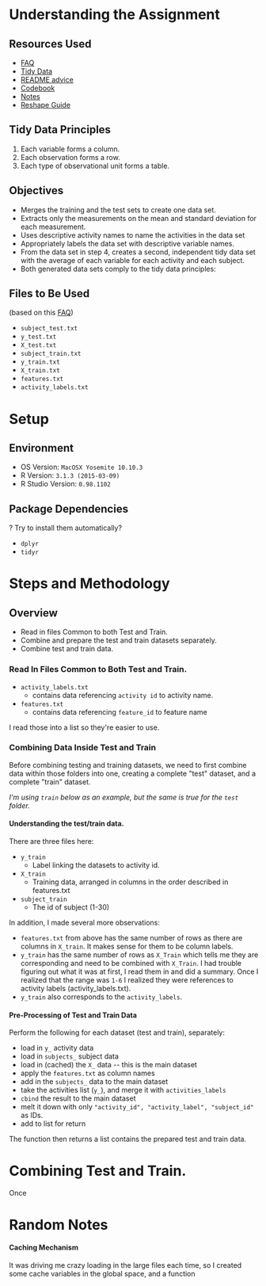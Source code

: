 # Understanding the Assignment
## Resources Used
* [FAQ](https://class.coursera.org/getdata-014/forum/thread?thread_id=30)
* [Tidy Data](https://class.coursera.org/getdata-014/forum/thread?thread_id=31)
* [README advice](https://class.coursera.org/getdata-014/forum/thread?thread_id=213)
* [Codebook](https://class.coursera.org/getdata-014/forum/thread?thread_id=137)
* [Notes](http://sux13.github.io/DataScienceSpCourseNotes/3_GETDATA/Getting_and_Cleaning_Data_Course_Notes.html#reading-from-other-sources)
* [Reshape Guide](http://seananderson.ca/2013/10/19/reshape.html)

## Tidy Data Principles
  1. Each variable forms a column.
  2. Each observation forms a row.
  3. Each type of observational unit forms a table.

## Objectives
* Merges the training and the test sets to create one data set.
* Extracts only the measurements on the mean and standard deviation for each measurement. 
* Uses descriptive activity names to name the activities in the data set
* Appropriately labels the data set with descriptive variable names. 
* From the data set in step 4, creates a second, independent tidy data set with the average of each variable for each activity and each subject.
* Both generated data sets comply to the tidy data principles:

## Files to Be Used
(based on this [FAQ](https://class.coursera.org/getdata-014/forum/thread?thread_id=30))

* `subject_test.txt`
* `y_test.txt`
* `X_test.txt`
* `subject_train.txt`
* `y_train.txt`
* `X_train.txt`
* `features.txt`
* `activity_labels.txt`

# Setup
## Environment
* OS Version: `MacOSX Yosemite 10.10.3`
* R Version: `3.1.3 (2015-03-09)`
* R Studio Version: `0.98.1102`

## Package Dependencies
? Try to install them automatically?
* `dplyr`
* `tidyr`

# Steps and Methodology
## Overview
* Read in files Common to both Test and Train.
* Combine and prepare the test and train datasets separately.
* Combine test and train data.

### Read In Files Common to Both Test and Train.
* `activity_labels.txt`
    * contains data referencing `activity id` to activity name.
* `features.txt`
    * contains data referencing `feature_id` to feature name

I read those into a list so they're easier to use.

### Combining Data Inside Test and Train
Before combining testing and training datasets, we need to first combine 
data within those folders into one, creating a complete "test" dataset, and a complete "train" dataset.

*I'm using `train` below as an example, but the same is true for the `test` folder.*

#### Understanding the test/train data.
There are three files here:

* `y_train`
    - Label linking the datasets to activity id.
* `X_train`
    - Training data, arranged in columns in the order described in features.txt
* `subject_train`
    - The id of subject (1-30)

In addition, I made several more observations:

* `features.txt` from above has the same number of rows as there are columns in `X_train`.  It makes sense for them to be column labels.
* `y_train` has the same number of rows as `X_Train` which tells me they are corresponding and need to be combined with `X_Train`. I had trouble figuring out what it was at first, I read them in and did a summary.  Once I realized that the range was `1-6` I realized they were references to activity labels (activity_labels.txt).
* `y_train` also corresponds to the `activity_labels`.

#### Pre-Processing of Test and Train Data
Perform the following for each dataset (test and train), separately:
* load in `y_` activity data
* load in `subjects_` subject data
* load in (cached) the `X_` data -- this is the main dataset
* apply the `features.txt` as column names
* add in the `subjects_` data to the main dataset
* take the activities list (`y_`), and merge it with `activities_labels`
* `cbind` the result to the main dataset
* melt it down with only `"activity_id", "activity_label", "subject_id"` as IDs.
* add to list for return

The function then returns a list contains the prepared test and train data.

# Combining Test and Train.
Once

# Random Notes
#### Caching Mechanism
It was driving me crazy loading in the large files each time, so I created some cache variables in the global space, and a function

